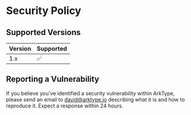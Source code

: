 # Security Policy

## Supported Versions

| Version | Supported          |
| ------- | ------------------ |
| 1.x     | :white_check_mark: |

## Reporting a Vulnerability

If you believe you've identified a security vulnerability within ArkType, please send an email to david@arktype.io describing what it is and how to reproduce it. Expect a response within 24 hours.
